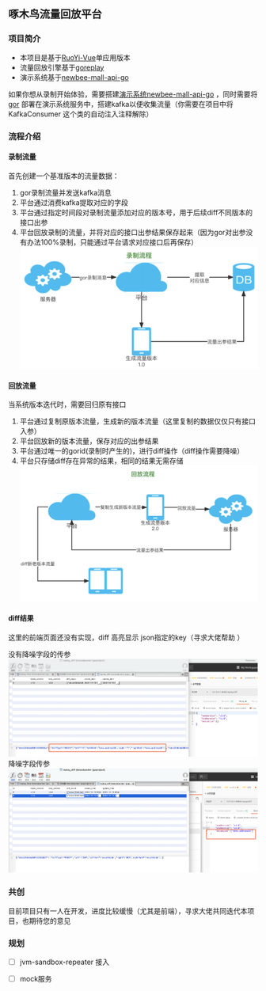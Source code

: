 ## 啄木鸟流量回放平台
### 项目简介
* 本项目是基于[RuoYi-Vue](https://gitee.com/y_project)单应用版本
* 流量回放引擎基于[goreplay](https://github.com/buger/goreplay)
* 演示系统基于[newbee-mall-api-go](https://github.com/newbee-ltd/newbee-mall-api-go)

如果你想从录制开始体验，需要搭建[演示系统newbee-mall-api-go](https://github.com/newbee-ltd/newbee-mall-api-go)
，同时需要将[gor](https://github.com/buger/goreplay) 部署在演示系统服务中，搭建kafka以便收集流量（你需要在项目中将KafkaConsumer 这个类的自动注入注释解除）



### 流程介绍

#### 录制流量
首先创建一个基准版本的流量数据：

1. gor录制流量并发送kafka消息
2. 平台通过消费kafka提取对应的字段
3. 平台通过指定时间段对录制流量添加对应的版本号，用于后续diff不同版本的接口出参
4. 平台回放录制的流量，并将对应的接口出参结果保存起来（因为gor对出参没有办法100%录制，只能通过平台请求对应接口后再保存）
![](image/replay.png)
#### 回放流量
当系统版本迭代时，需要回归原有接口
1. 平台通过复制原版本流量，生成新的版本流量（这里复制的数据仅仅只有接口入参）
2. 平台回放新的版本流量，保存对应的出参结果
3. 平台通过唯一的gorid(录制时产生的)，进行diff操作（diff操作需要降噪）
4. 平台只存储diff存在异常的结果，相同的结果无需存储
![](image/replay2.png)

#### diff结果
这里的前端页面还没有实现，diff 高亮显示 json指定的key（寻求大佬帮助 ）

没有降噪字段的传参
![](image/diff1.png)
降噪字段传参
![](image/diff2.png)


### 共创
目前项目只有一人在开发，进度比较缓慢（尤其是前端），寻求大佬共同迭代本项目，也期待您的意见

### 规划
- [ ] jvm-sandbox-repeater 接入
- [ ] mock服务





